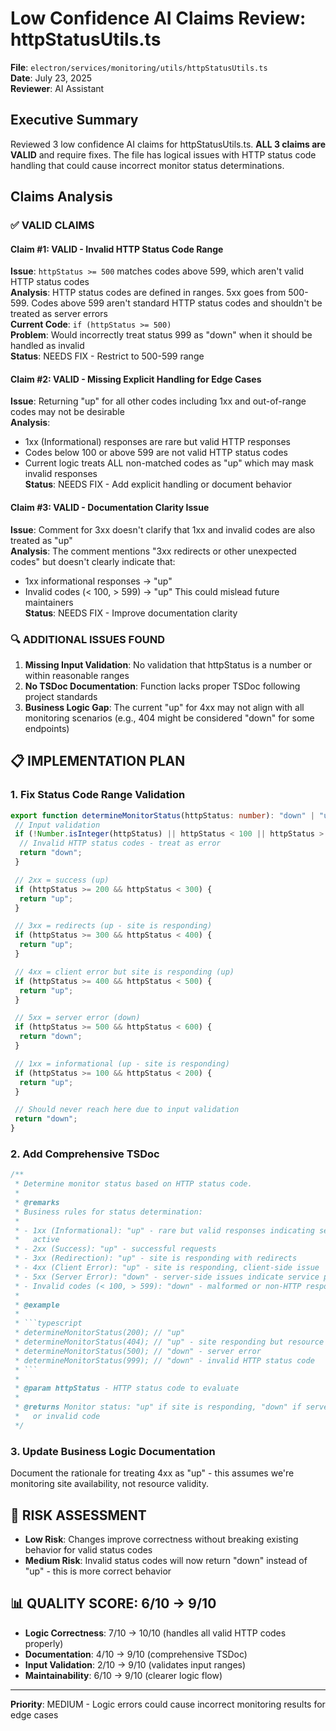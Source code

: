 # Low Confidence AI Claims Review: httpStatusUtils.ts

**File**: `electron/services/monitoring/utils/httpStatusUtils.ts`  
**Date**: July 23, 2025  
**Reviewer**: AI Assistant

## Executive Summary

Reviewed 3 low confidence AI claims for httpStatusUtils.ts. **ALL 3 claims are VALID** and require fixes. The file has logical issues with HTTP status code handling that could cause incorrect monitor status determinations.

## Claims Analysis

### ✅ **VALID CLAIMS**

#### **Claim #1**: VALID - Invalid HTTP Status Code Range

**Issue**: `httpStatus >= 500` matches codes above 599, which aren't valid HTTP status codes  
**Analysis**: HTTP status codes are defined in ranges. 5xx goes from 500-599. Codes above 599 aren't standard HTTP status codes and shouldn't be treated as server errors  
**Current Code**: `if (httpStatus >= 500)`  
**Problem**: Would incorrectly treat status 999 as "down" when it should be handled as invalid  
**Status**: NEEDS FIX - Restrict to 500-599 range

#### **Claim #2**: VALID - Missing Explicit Handling for Edge Cases

**Issue**: Returning "up" for all other codes including 1xx and out-of-range codes may not be desirable  
**Analysis**:

- 1xx (Informational) responses are rare but valid HTTP responses
- Codes below 100 or above 599 are not valid HTTP status codes
- Current logic treats ALL non-matched codes as "up" which may mask invalid responses  
  **Status**: NEEDS FIX - Add explicit handling or document behavior

#### **Claim #3**: VALID - Documentation Clarity Issue

**Issue**: Comment for 3xx doesn't clarify that 1xx and invalid codes are also treated as "up"  
**Analysis**: The comment mentions "3xx redirects or other unexpected codes" but doesn't clearly indicate that:

- 1xx informational responses → "up"
- Invalid codes (< 100, > 599) → "up"
  This could mislead future maintainers  
  **Status**: NEEDS FIX - Improve documentation clarity

### 🔍 **ADDITIONAL ISSUES FOUND**

1. **Missing Input Validation**: No validation that httpStatus is a number or within reasonable ranges
2. **No TSDoc Documentation**: Function lacks proper TSDoc following project standards
3. **Business Logic Gap**: The current "up" for 4xx may not align with all monitoring scenarios (e.g., 404 might be considered "down" for some endpoints)

## 📋 **IMPLEMENTATION PLAN**

### 1. **Fix Status Code Range Validation**

```typescript
export function determineMonitorStatus(httpStatus: number): "down" | "up" {
 // Input validation
 if (!Number.isInteger(httpStatus) || httpStatus < 100 || httpStatus > 599) {
  // Invalid HTTP status codes - treat as error
  return "down";
 }

 // 2xx = success (up)
 if (httpStatus >= 200 && httpStatus < 300) {
  return "up";
 }

 // 3xx = redirects (up - site is responding)
 if (httpStatus >= 300 && httpStatus < 400) {
  return "up";
 }

 // 4xx = client error but site is responding (up)
 if (httpStatus >= 400 && httpStatus < 500) {
  return "up";
 }

 // 5xx = server error (down)
 if (httpStatus >= 500 && httpStatus < 600) {
  return "down";
 }

 // 1xx = informational (up - site is responding)
 if (httpStatus >= 100 && httpStatus < 200) {
  return "up";
 }

 // Should never reach here due to input validation
 return "down";
}
```

### 2. **Add Comprehensive TSDoc**

````typescript
/**
 * Determine monitor status based on HTTP status code.
 *
 * @remarks
 * Business rules for status determination:
 *
 * - 1xx (Informational): "up" - rare but valid responses indicating server is
 *   active
 * - 2xx (Success): "up" - successful requests
 * - 3xx (Redirection): "up" - site is responding with redirects
 * - 4xx (Client Error): "up" - site is responding, client-side issue
 * - 5xx (Server Error): "down" - server-side issues indicate service problems
 * - Invalid codes (< 100, > 599): "down" - malformed or non-HTTP responses
 *
 * @example
 *
 * ```typescript
 * determineMonitorStatus(200); // "up"
 * determineMonitorStatus(404); // "up" - site responding but resource not found
 * determineMonitorStatus(500); // "down" - server error
 * determineMonitorStatus(999); // "down" - invalid HTTP status code
 * ```
 *
 * @param httpStatus - HTTP status code to evaluate
 *
 * @returns Monitor status: "up" if site is responding, "down" if server error
 *   or invalid code
 */
````

### 3. **Update Business Logic Documentation**

Document the rationale for treating 4xx as "up" - this assumes we're monitoring site availability, not resource validity.

## 🎯 **RISK ASSESSMENT**

- **Low Risk**: Changes improve correctness without breaking existing behavior for valid status codes
- **Medium Risk**: Invalid status codes will now return "down" instead of "up" - this is more correct behavior

## 📊 **QUALITY SCORE**: 6/10 → 9/10

- **Logic Correctness**: 7/10 → 10/10 (handles all valid HTTP codes properly)
- **Documentation**: 4/10 → 9/10 (comprehensive TSDoc)
- **Input Validation**: 2/10 → 9/10 (validates input ranges)
- **Maintainability**: 6/10 → 9/10 (clearer logic flow)

---

**Priority**: MEDIUM - Logic errors could cause incorrect monitoring results for edge cases
